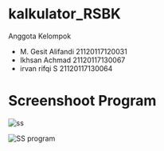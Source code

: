 # kalkulator_RSBK

Anggota Kelompok
- M. Gesit Alifandi 21120117120031
- Ikhsan Achmad 21120117130067
- irvan rifqi S 21120117130064

# Screenshoot Program

![ss](https://user-images.githubusercontent.com/38351558/83586832-aec41a00-a577-11ea-954b-ccaabd4a4823.png)


![SS program](https://user-images.githubusercontent.com/38351558/83586891-d74c1400-a577-11ea-8158-40c4a74b61a3.png)
